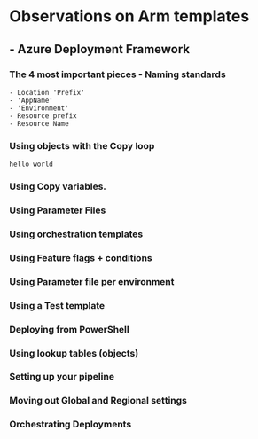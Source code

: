 #  Observations on Arm templates #

## - Azure Deployment Framework ##

### The 4 most important pieces - Naming standards
    - Location 'Prefix'
    - 'AppName'
    - 'Environment'
    - Resource prefix
    - Resource Name

### Using objects with the Copy loop

    hello world

### Using Copy variables.

### Using Parameter Files

### Using orchestration templates

### Using Feature flags + conditions

### Using Parameter file per environment

### Using a Test template

### Deploying from PowerShell

### Using lookup tables (objects)

### Setting up your pipeline

### Moving out Global and Regional settings

### Orchestrating Deployments